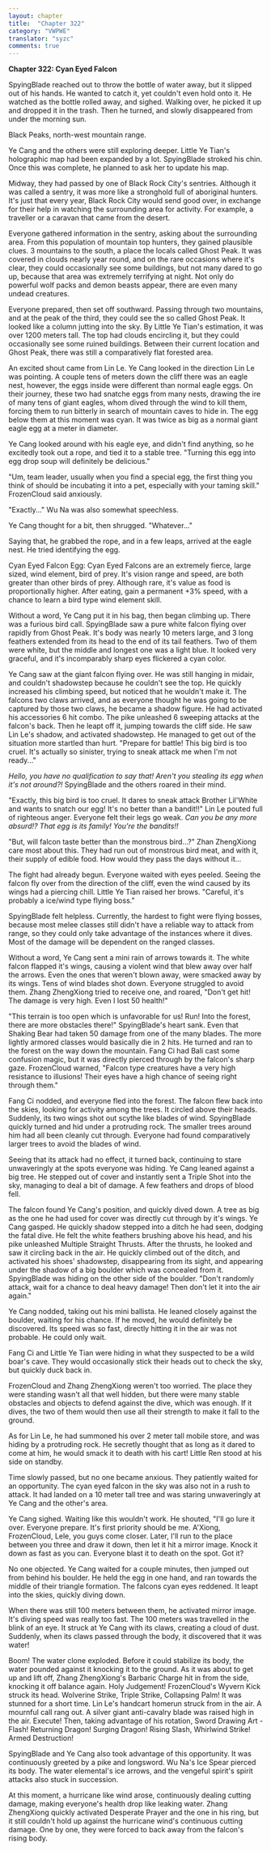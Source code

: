 ```yaml
---
layout: chapter
title:  "Chapter 322"
category: "VWPWE"
translator: "syzc"
comments: true
---
```


**Chapter 322: Cyan Eyed Falcon**

SpyingBlade reached out to throw the bottle of water away, but it slipped out of his hands. He wanted to catch it, yet couldn't even hold onto it. He watched as the bottle rolled away, and sighed. Walking over, he picked it up and dropped it in the trash. Then he turned, and slowly disappeared from under the morning sun.

Black Peaks, north-west mountain range.

Ye Cang and the others were still exploring deeper. Little Ye Tian's holographic map had been expanded by a lot. SpyingBlade stroked his chin. Once this was complete, he planned to ask her to update his map.

Midway, they had passed by one of Black Rock City's sentries. Although it was called a sentry, it was more like a stronghold full of aboriginal hunters. It's just that every year, Black Rock City would send good over, in exchange for their help in watching the surrounding area for activity. For example, a traveller or a caravan that came from the desert.

Everyone gathered information in the sentry, asking about the surrounding area. From this population of mountain top hunters, they gained plausible clues. 3 mountains to the south, a place the locals called Ghost Peak. It was covered in clouds nearly year round, and on the rare occasions where it's clear, they could occasionally see some buildings, but not many dared to go up, because that area was extremely terrifying at night. Not only do powerful wolf packs and demon beasts appear, there are even many undead creatures.

Everyone prepared, then set off southward. Passing through two mountains, and at the peak of the third, they could see the so called Ghost Peak. It looked like a column jutting into the sky. By Little Ye Tian's estimation, it was over 1200 meters tall. The top had clouds encircling it, but they could occasionally see some ruined buildings. Between their current location and Ghost Peak, there was still a comparatively flat forested area.

An excited shout came from Lin Le. Ye Cang looked in the direction Lin Le was pointing. A couple tens of meters down the cliff there was an eagle nest, however, the eggs inside were different than normal eagle eggs. On their journey, these two had snatche eggs from many nests, drawing the ire of many tens of giant eagles, whom dived through the wind to kill them, forcing them to run bitterly in search of mountain caves to hide in. The egg below them at this moment was cyan. It was twice as big as a normal giant eagle egg at a meter in diameter.

Ye Cang looked around with his eagle eye, and didn't find anything, so he excitedly took out a rope, and tied it to a stable tree. "Turning this egg into egg drop soup will definitely be delicious."

"Um, team leader, usually when you find a special egg, the first thing you think of should be incubating it into a pet, especially with your taming skill." FrozenCloud said anxiously.

"Exactly..." Wu Na was also somewhat speechless.

Ye Cang thought for a bit, then shrugged. "Whatever..."

Saying that, he grabbed the rope, and in a few leaps, arrived at the eagle nest. He tried identifying the egg.

Cyan Eyed Falcon Egg: Cyan Eyed Falcons are an extremely fierce, large sized, wind element, bird of prey. It's vision range and speed, are both greater than other birds of prey. Although rare, it's value as food is proportionally higher. After eating, gain a permanent +3% speed, with a chance to learn a bird type wind element skill.

Without a word, Ye Cang put it in his bag, then began climbing up. There was a furious bird call. SpyingBlade saw a pure white falcon flying over rapidly from Ghost Peak. It's body was nearly 10 meters large, and 3 long feathers extended from its head to the end of its tail feathers. Two of them were white, but the middle and longest one was a light blue. It looked very graceful, and it's incomparably sharp eyes flickered a cyan color.

Ye Cang saw at the giant falcon flying over. He was still hanging in midair, and couldn't shadowstep because he couldn't see the top. He quickly increased his climbing speed, but noticed that he wouldn't make it. The falcons two claws arrived, and as everyone thought he was going to be captured by those two claws, he became a shadow figure. He had activated his accessories 6 hit combo. The pike unleashed 6 sweeping attacks at the falcon's back. Then he leapt off it, jumping towards the cliff side. He saw Lin Le's shadow, and activated shadowstep. He managed to get out of the situation more startled than hurt. "Prepare for battle! This big bird is too cruel. It's actually so sinister, trying to sneak attack me when I'm not ready..."

*Hello, you have no qualification to say that! Aren't you stealing its egg when it's not around?!* SpyingBlade and the others roared in their mind.

"Exactly, this big bird is too cruel. It dares to sneak attack Brother Lil'White and wants to snatch our egg! It's no better than a bandit!!" Lin Le pouted full of righteous anger. Everyone felt their legs go weak. *Can you be any more absurd!? That egg is its family! You're the bandits!!*

"But, will falcon taste better than the monstrous bird...?" Zhan ZhengXiong care most about this. They had run out of monstrous bird meat, and with it, their supply of edible food. How would they pass the days without it...

The fight had already begun. Everyone waited with eyes peeled. Seeing the falcon fly over from the direction of the cliff, even the wind caused by its wings had a piercing chill. Little Ye Tian raised her brows. "Careful, it's probably a ice/wind type flying boss."

SpyingBlade felt helpless. Currently, the hardest to fight were flying bosses, because most melee classes still didn't have a reliable way to attack from range, so they could only take advantage of the instances where it dives. Most of the damage will be dependent on the ranged classes.

Without a word, Ye Cang sent a mini rain of arrows towards it. The white falcon flapped it's wings, causing a violent wind that blew away over half the arrows. Even the ones that weren't blown away, were smacked away by its wings. Tens of wind blades shot down. Everyone struggled to avoid them. Zhang ZhengXiong tried to receive one, and roared, "Don't get hit! The damage is very high. Even I lost 50 health!"

"This terrain is too open which is unfavorable for us! Run! Into the forest, there are more obstacles there!" SpyingBlade's heart sank. Even that Shaking Bear had taken 50 damage from one of the many blades. The more lightly armored classes would basically die in 2 hits. He turned and ran to the forest on the way down the mountain. Fang Ci had Bali cast some confusion magic, but it was directly pierced through by the falcon's sharp gaze. FrozenCloud warned, "Falcon type creatures have a very high resistance to illusions! Their eyes have a high chance of seeing right through them."

Fang Ci nodded, and everyone fled into the forest. The falcon flew back into the skies, looking for activity among the trees. It circled above their heads. Suddenly, its two wings shot out scythe like blades of wind. SpyingBlade quickly turned and hid under a protruding rock. The smaller trees around him had all been cleanly cut through. Everyone had found comparatively larger trees to avoid the blades of wind.

Seeing that its attack had no effect, it turned back, continuing to stare unwaveringly at the spots everyone was hiding. Ye Cang leaned against a big tree. He stepped out of cover and instantly sent a Triple Shot into the sky, managing to deal a bit of damage. A few feathers and drops of blood fell.

The falcon found Ye Cang's position, and quickly dived down. A tree as big as the one he had used for cover was directly cut through by it's wings. Ye Cang gasped. He quickly shadow stepped into a ditch he had seen, dodging the fatal dive. He felt the white feathers brushing above his head, and his pike unleashed Multiple Straight Thrusts. After the thrusts, he looked and saw it circling back in the air. He quickly climbed out of the ditch, and activated his shoes' shadowstep, disappearing from its sight, and appearing under the shadow of a big boulder which was concealed from it. SpyingBlade was hiding on the other side of the boulder. "Don't randomly attack, wait for a chance to deal heavy damage! Then don't let it into the air again."

Ye Cang nodded, taking out his mini ballista. He leaned closely against the boulder, waiting for his chance. If he moved, he would definitely be discovered. Its speed was so fast, directly hitting it in the air was not probable. He could only wait.

Fang Ci and Little Ye Tian were hiding in what they suspected to be a wild boar's cave. They would occasionally stick their heads out to check the sky, but quickly duck back in.

FrozenCloud and Zhang ZhengXiong weren't too worried. The place they were standing wasn't all that well hidden, but there were many stable obstacles and objects to defend against the dive, which was enough. If it dives, the two of them would then use all their strength to make it fall to the ground.

As for Lin Le, he had summoned his over 2 meter tall mobile store, and was hiding by a protruding rock. He secretly thought that as long as it dared to come at him, he would smack it to death with his cart! Little Ren stood at his side on standby.

Time slowly passed, but no one became anxious. They patiently waited for an opportunity. The cyan eyed falcon in the sky was also not in a rush to attack. It had landed on a 10 meter tall tree and was staring unwaveringly at Ye Cang and the other's area.

Ye Cang sighed. Waiting like this wouldn't work. He shouted, "I'll go lure it over. Everyone prepare. It's first priority should be me. A'Xiong, FrozenCloud, Lele, you guys come closer. Later, I'll run to the place between you three and draw it down, then let it hit a mirror image. Knock it down as fast as you can. Everyone blast it to death on the spot. Got it?

No one objected. Ye Cang waited for a couple minutes, then jumped out from behind his boulder. He held the egg in one hand, and ran towards the middle of their triangle formation. The falcons cyan eyes reddened. It leapt into the skies, quickly diving down.

When there was still 100 meters between them, he activated mirror image. It's diving speed was really too fast. The 100 meters was travelled in the blink of an eye. It struck at Ye Cang with its claws, creating a cloud of dust. Suddenly, when its claws passed through the body, it discovered that it was water!

Boom! The water clone exploded. Before it could stabilize its body, the water pounded against it knocking it to the ground. As it was about to get up and lift off, Zhang ZhengXiong's Barbaric Charge hit in from the side, knocking it off balance again. Holy Judgement! FrozenCloud's Wyvern Kick struck its head. Wolverine Strike, Triple Strike, Collapsing Palm! It was stunned for a short time. Lin Le's handcart homerun struck from in the air. A mournful call rang out. A silver giant anti-cavalry blade was raised high in the air. Execute! Then, taking advantage of his rotation, Sword Drawing Art - Flash! Returning Dragon! Surging Dragon! Rising Slash, Whirlwind Strike! Armed Destruction!

SpyingBlade and Ye Cang also took advantage of this opportunity. It was continuously greeted by a pike and longsword. Wu Na's Ice Spear pierced its body. The water elemental's ice arrows, and the vengeful spirit's spirit attacks also stuck in succession.

At this moment, a hurricane like wind arose, continuously dealing cutting damage, making everyone's health drop like leaking water. Zhang ZhengXiong quickly activated Desperate Prayer and the one in his ring, but it still couldn't hold up against the hurricane wind's continuous cutting damage. One by one, they were forced to back away from the falcon's rising body.
